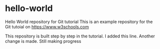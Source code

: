 # hello-world
Hello World repository for Git tutorial
This is an example repository for the Git tutoial on https://www.w3schools.com

This repository is built step by step in the tutorial.
I added this line.
Another change is made.
Still making progress
